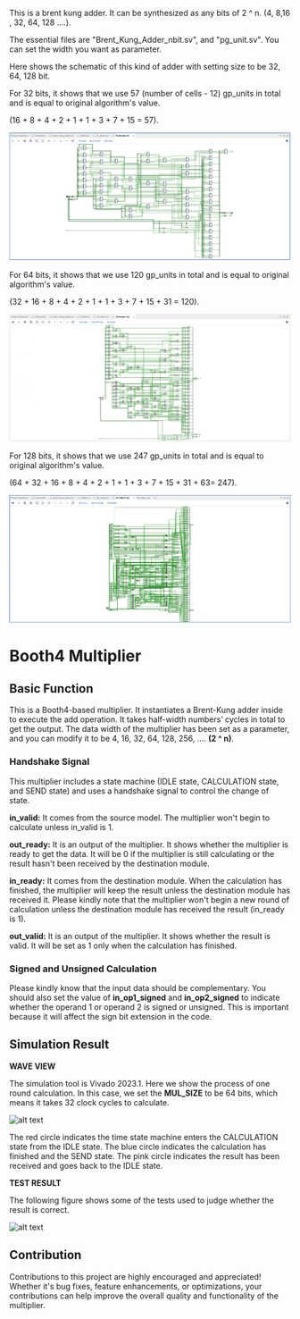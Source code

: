 This is a brent kung adder. It can be synthesized as any bits of 2 ^ n. (4, 8,16 , 32, 64, 128 ....).

The essential files are "Brent_Kung_Adder_nbit.sv", and "pg_unit.sv". You can set the width you want as parameter.

Here shows the schematic of this kind of adder with setting size to be 32, 64, 128 bit. 

For 32 bits, it shows that we use 57 (number of cells - 12) gp_units in total and is equal to original algorithm's value.

(16 + 8 + 4 + 2 + 1 + 1 + 3 + 7 + 15 = 57).

![alt text](png/schematic_32bit.png)

For 64 bits, it shows that we use 120 gp_units in total and is equal to original algorithm's value.

(32 + 16 + 8 + 4 + 2 + 1 + 1 + 3 + 7 + 15 + 31 = 120).

![alt text](png/schematic_64bit.png)

For 128 bits, it shows that we use 247 gp_units in total and is equal to original algorithm's value.

(64 + 32 + 16 + 8 + 4 + 2 + 1 + 1 + 3 + 7 + 15 + 31 + 63= 247).

![alt text](png/schematic_128bit.png)


# Booth4 Multiplier
## Basic Function
This is a Booth4-based multiplier. It instantiates a Brent-Kung adder inside to execute the add operation. It takes half-width numbers’ cycles in total to get the output. The data width of the multiplier has been set as a parameter, and you can modify it to be 4, 16, 32, 64, 128, 256, .... **(2 ^ n)**.

### Handshake Signal
This multiplier includes a state machine (IDLE state, CALCULATION state, and SEND state) and uses a handshake signal to control the change of state.

**in_valid:** It comes from the source model. The multiplier won't begin to calculate unless in_valid is 1.

**out_ready:** It is an output of the multiplier. It shows whether the multiplier is ready to get the data. It will be 0 if the multiplier is still calculating or the result hasn't been received by the destination module.

**in_ready:** It comes from the destination module. When the calculation has finished, the multiplier will keep the result unless the destination module has received it. Please kindly note that the multiplier won't begin a new round of calculation unless the destination module has received the result (in_ready is 1).

**out_valid:** It is an output of the multiplier. It shows whether the result is valid. It will be set as 1 only when the calculation has finished.

### Signed and Unsigned Calculation
Please kindly know that the input data should be complementary. You should also set the value of __in_op1_signed__ and __in_op2_signed__ to indicate whether the operand 1 or operand 2 is signed or unsigned. This is important because it will affect the sign bit extension in the code.

## Simulation Result
**WAVE VIEW**

The simulation tool is Vivado 2023.1. Here we show the process of one round calculation. In this case, we set the __MUL_SIZE__ to be 64 bits, which means it takes 32 clock cycles to calculate.

![alt text](png/Simulation_result_wave.png)

The red circle indicates the time state machine enters the CALCULATION state from the IDLE state. The blue circle indicates the calculation has finished and the SEND state. The pink circle indicates the result has been received and goes back to the IDLE state.

**TEST RESULT**

The following figure shows some of the tests used to judge whether the result is correct.

![alt text](png/Simulation_result_test.png)

## Contribution
Contributions to this project are highly encouraged and appreciated! Whether it's bug fixes, feature enhancements, or optimizations, your contributions can help improve the overall quality and functionality of the multiplier.